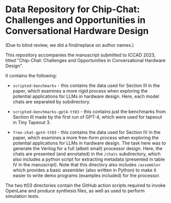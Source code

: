# Data Repository for Chip-Chat: Challenges and Opportunities in Conversational Hardware Design

(Due to blind review, we did a find/replace on author names.)

This repository accompanies the manuscript submitted to ICCAD 2023, titled "Chip-Chat: Challenges and Opportunities in Conversational Hardware Design". 

It contains the following:

- `scripted-benchmarks` - this contains the data used for Section III in the paper, which examines a more rigid process when exploring the potential applications for LLMs in hardware design. Here, each model chats are separated by subdirectory.

- `scripted-benchmarks-gpt4-tt03` - this contains just the benchmarks from Section III made by the first run of GPT-4, which were used for tapeout in Tiny Tapeout 3.

- `free-chat-gpt4-tt03` - this contains the data used for Section IV in the paper, which examines a more free-form process when exploring the potential applications for LLMs in hardware design. The task here was to generate the Verilog for a full (albeit small) processor design. Here, the chats are presented (and annotated) in the `/chats` subdirectory, which also includes a python script for extracting metadata (presented in table IV in the manuscript). Note that this directory also includes `/assembler` which provides a basic assembler (also written in Python) to make it easier to write demo programs (examples included) for the processor.

The two tt03 directories contain the GitHub action scripts required to invoke OpenLane and produce synthesis files, as well as used to perform simulation tests.